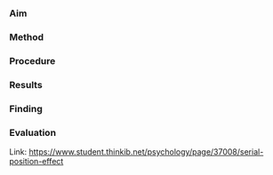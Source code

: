 ### Aim

### Method

### Procedure 

### Results 

### Finding 

### Evaluation 

Link: https://www.student.thinkib.net/psychology/page/37008/serial-position-effect
